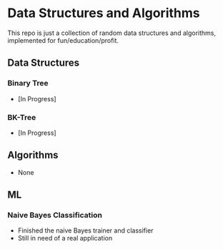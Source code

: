 Data Structures and Algorithms
==============================

This repo is just a collection of random data structures and algorithms,
implemented for fun/education/profit.

Data Structures
---------------

### Binary Tree
* [In Progress]

### BK-Tree
* [In Progress]

## Algorithms
* None

ML
--

### Naive Bayes Classification
* Finished the naive Bayes trainer and classifier
* Still in need of a real application
